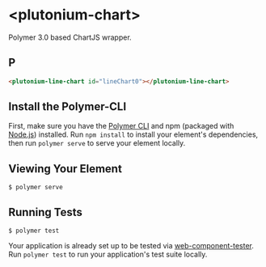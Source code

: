 # \<plutonium-chart\>

Polymer 3.0 based ChartJS wrapper.

## P

<!--
```
<custom-element-demo>
  <template>
    <link rel="import" href="plutonium-bar-chart.html">
    <link rel="import" href="plutonium-line-chart.html">
    
    <script>
        let lineChart0 = document.getElementById('lineChart0');
        lineChart0.data = {
            labels: ["January", "February", "March", "April", "May", "June", "July"],
            datasets: [
                {
                    label: "My First dataset",
                    backgroundColor: "rgba(220,220,220,0.2)",
                    borderColor: "rgba(220,220,220,1)",
                    borderWidth: 1,
                    data: [65, 59, 80, 81, 56, 55, 40]
                },
                {
                    label: "My Second dataset",
                    backgroundColor: "rgba(151,187,205,0.2)",
                    borderColor: "rgba(151,187,205,1)",
                    borderWidth: 1,
                    data: [28, 48, 40, 19, 86, 27, 90]
                }
            ]
        };
    </script>
  </template>
</custom-element-demo>
```
-->
```html
<plutonium-line-chart id="lineChart0"></plutonium-line-chart>
```

## Install the Polymer-CLI

First, make sure you have the [Polymer CLI](https://www.npmjs.com/package/polymer-cli) and npm (packaged with [Node.js](https://nodejs.org)) installed. Run `npm install` to install your element's dependencies, then run `polymer serve` to serve your element locally.

## Viewing Your Element

```
$ polymer serve
```

## Running Tests

```
$ polymer test
```

Your application is already set up to be tested via [web-component-tester](https://github.com/Polymer/web-component-tester). Run `polymer test` to run your application's test suite locally.
